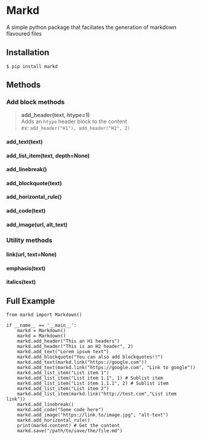 # Markd

A simple python package that faciliates the generation of markdown flavoured files

## Installation

```code
$ pip install markd
```

## Methods

### Add block methods

> **add_header(text, htype=1)**  
> Adds an `htype` header block to the content  
> ex: `add_header("H1"), add_header("H2", 2)`

#### add_text(text)

#### add_list_item(text, depth=None)

#### add_linebreak()

#### add_blockquote(text)

#### add_horizontal_rule()

#### add_code(text)

#### add_image(url, alt_text)

### Utility methods

#### link(url, text=None)

#### emphasis(text)

#### italics(text)

## Full Example

```code
from markd import Markdown()

if __name__ == '__main__':
    markd = Markdown()
    markd = Markdown()
    markd.add_header("This an H1 headers")
    markd.add_header("This is an H2 header", 2)
    markd.add_text("Lorem ipsum text")
    markd.add_blockquote("You can also add blockquotes!!")
    markd.add_text(markd.link("https://google.com"))
    markd.add_text(markd.link("https://google.com", "Link to google"))
    markd.add_list_item("List item 1")
    markd.add_list_item("List item 1.1", 1) # Sublist item
    markd.add_list_item("List item 1.1.1", 2) # Sublist item
    markd.add_list_item("List item 2")
    markd.add_list_item(markd.link("http://test.com","List item link"))
    markd.add_linebreak()
    markd.add_code("Some code here")
    markd.add_image("https://link.to/image.jpg", "alt-text")
    markd.add_horizontal_rule()
    print(markd.content) # Get the content
    markd.save("/path/to/save/the/file.md")
```
